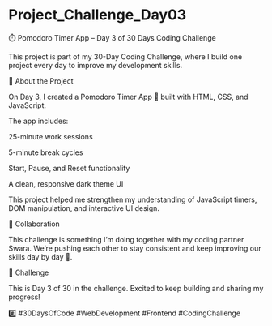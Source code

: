 # Project_Challenge_Day03

⏱️ Pomodoro Timer App – Day 3 of 30 Days Coding Challenge

This project is part of my 30-Day Coding Challenge, where I build one project every day to improve my development skills.

🌟 About the Project

On Day 3, I created a Pomodoro Timer App 🍅 built with HTML, CSS, and JavaScript.

The app includes:

25-minute work sessions

5-minute break cycles

Start, Pause, and Reset functionality

A clean, responsive dark theme UI

This project helped me strengthen my understanding of JavaScript timers, DOM manipulation, and interactive UI design.

👥 Collaboration

This challenge is something I’m doing together with my coding partner Swara.
We’re pushing each other to stay consistent and keep improving our skills day by day 🚀.

📅 Challenge

This is Day 3 of 30 in the challenge. Excited to keep building and sharing my progress!

#️⃣ #30DaysOfCode #WebDevelopment #Frontend #CodingChallenge
